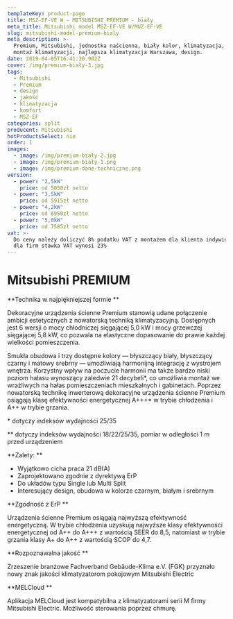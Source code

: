 ```yaml
---
templateKey: product-page
title: MSZ-EF-VE W - MITSUBISHI PREMIUM - biały
meta_title: Mitsubishi model MSZ-EF-VE W/MUZ-EF-VE
slug: mitsubishi-model-premium-bialy
meta_description: >-
  Premium, Mitsubishi, jednostka naścienna, biały kolor, klimatyzacja, komfort,
  montaż klimatyzacji, najlepsza klimatyzacja Warszawa, design.
date: 2019-04-05T16:41:20.902Z
cover: /img/premium-biały-3.jpg
tags:
  - Mitsubishi
  - Premium
  - design
  - jakość
  - klimatyzacja
  - komfort
  - MSZ-EF
categories: split
producent: Mitsubishi
hotProductsSelect: nie
order: 1
images:
  - image: /img/premium-biały-2.jpg
  - image: /img/premium-biały-1.png
  - image: /img/premium-dane-techniczne.png
version:
  - power: "2,5kW"
    price: od 5050zł netto
  - power: "3,5kW"
    price: od 5915zł netto
  - power: "4,2kW"
    price: od 6950zł netto
  - power: "5,0kW"
    price: od 7585zł netto
vat: >-
  Do ceny należy doliczyć 8% podatku VAT z montażem dla klienta indywidualnego,
  dla firm stawka VAT wynosi 23%
---
```


# Mitsubishi PREMIUM

**Technika w najpiękniejszej formie
**

Dekoracyjne urządzenia ścienne Premium stanowią udane połączenie ambicji estetycznych z nowatorską techniką klimatyzacyjną. Dostępnych jest 6 wersji o mocy chłodniczej sięgającej 5,0 kW i mocy grzewczej sięgającej 5,8 kW, co pozwala na elastyczne dopasowanie do prawie każdej wielkości pomieszczenia.

Smukła obudowa i trzy dostępne kolory — błyszczący biały, błyszczący czarny i matowy srebrny — umożliwiają harmonijną integrację z wystrojem wnętrza. Korzystny wpływ na poczucie harmonii ma także bardzo niski poziom hałasu wynoszący zaledwie 21 decybeli\*, co umożliwia montaż we wrażliwych na hałas pomieszczeniach mieszkalnych i gabinetach. Poprzez nowatorską technikę inwerterową dekoracyjne urządzenia ścienne Premium osiągają klasę efektywności energetycznej A+++\* w trybie chłodzenia i A++ w trybie grzania.

\* dotyczy indeksów wydajności 25/35

\*\* dotyczy indeksów wydajności 18/22/25/35, pomiar w odległości 1 m przed urządzeniem

**Zalety:
**

- Wyjątkowo cicha praca 21 dB(A)
- Zaprojektowano zgodnie z dyrektywą ErP
- Do układów typu Single lub Multi Split
- Interesujący design, obudowa w kolorze czarnym, białym i srebrnym

**Zgodność z ErP
**

Urządzenia ścienne Premium osiągają najwyższą efektywność energetyczną. W trybie chłodzenia uzyskują najwyższe klasy efektywności energetycznej od A++ do A+++ z wartością SEER do 8,5, natomiast w trybie grzania klasy A+ do A++ z wartością SCOP do 4,7.

**Rozpoznawalna jakość
**

Zrzeszenie branżowe Fachverband Gebäude-Klima e.V. (FGK) przyznało nowy znak jakości klimatyzatorom pokojowym Mitsubishi Electric

**MELCloud
**

Aplikacja MELCloud jest kompatybilna z klimatyzatorami serii M firmy Mitsubishi Electric. Możliwość sterowania poprzez chmurę.
